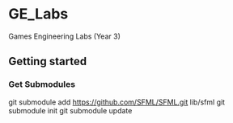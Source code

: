 # GE_Labs
Games Engineering Labs (Year 3)

## Getting started
### Get Submodules
git submodule add https://github.com/SFML/SFML.git lib/sfml
git submodule init
git submodule update
